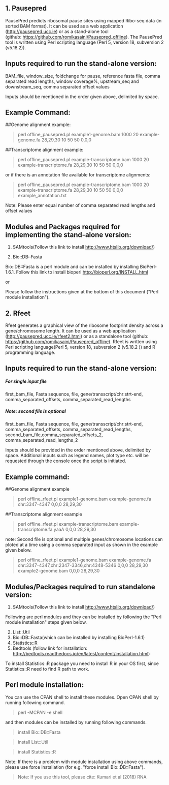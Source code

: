 ## 1. Pausepred
PausePred predicts ribosomal pause sites using mapped Ribo-seq data (in sorted BAM format). It can be used as a web application (http://pausepred.ucc.ie) or as a stand-alone tool (github: https://github.com/romikasaini/Pausepred_offline). The PausePred tool is written using Perl scripting language (Perl 5, version 18, subversion 2 (v5.18.2)).

## Inputs required to run the stand-alone version:

BAM_file, window_size, foldchange for pause, reference fasta file, comma separated read lengths, window coverage%, upstream_seq and downstream_seq, comma separated offset values

Inputs should be mentioned in the order given above, delimited by space.

## Example Command:
##Genome alignment example:
>perl offline_pausepred.pl example1-genome.bam 1000 20 example-genome.fa 28,29,30 10 50 50 0,0,0

##Transcriptome alignment example:
>perl offline_pausepred.pl example-transcriptome.bam 1000 20 example-transcriptome.fa 28,29,30 10 50 50 0,0,0

or if there is an annotation file available for transcriptome alignments:

>perl offline_pausepred.pl example-transcriptome.bam 1000 20 example-transcriptome.fa 28,29,30 10 50 50 0,0,0 example_annotation.txt

Note: Please enter equal number of comma separated read lengths and offset values

## Modules and Packages required for implementing the stand-alone version:
1. SAMtools(Follow this link to install http://www.htslib.org/download/)


2. Bio::DB::Fasta

Bio::DB::Fasta is a perl module and can be installed by installing BioPerl-1.6.1. Follow this link to install bioperl http://bioperl.org/INSTALL.html
                                                  
or 

Please follow the instructions given at the bottom of this document ("Perl module installation").


## 2. Rfeet
Rfeet generates a graphical view of the ribosome footprint density across a gene/chromosome length. It can be used as a web application (http://pausepred.ucc.ie/rfeet2.html) or as a standalone tool (github: https://github.com/romikasaini/Pausepred_offline).
Rfeet is written using Perl scripting language(Perl 5, version 18, subversion 2 (v5.18.2 )) and R programming language.

## Inputs required to run the stand-alone version:

##### For single input file 

first_bam_file, Fasta sequence, file, gene/transscript/chr:strt-end, comma_separated_offsets, comma_separated_read_lengths

##### Note: second file is optional
first_bam_file, Fasta sequence, file, gene/transscript/chr:strt-end, comma_separated_offsets, comma_separated_read_lengths, second_bam_file,comma_separated_offsets_2, comma_separated_read_lengths_2

Inputs should be provided in the order mentioned above, delimited by space. Additional inputs such as legend names, plot type etc. will be requested through the console once the script is initiated.

## Example command:
##Genome alignment example
>perl offline_rfeet.pl example1-genome.bam example-genome.fa chr:3347-4347 0,0,0 28,29,30

##Transcriptome alignment example
>perl offline_rfeet.pl example-transcriptome.bam example-transcriptome.fa yaaA 0,0,0 28,29,30

note: Second file is optional and multiple genes/chromosome locations can ploted at a time using a comma separated input as shown in the example given below.
>perl offline_rfeet.pl example1-genome.bam example-genome.fa chr:3347-4347,chr:2347-3346,chr:4348-5346 0,0,0 28,29,30 example2-genome.bam 0,0,0 28,29,30

## Modules/Packages required to run standalone version:
1. SAMtools(Follow this link to install http://www.htslib.org/download/)

Following are perl modules and they can be installed by following the "Perl module installation" steps given below.

2. List::Util
3. Bio::DB::Fasta(which can be installed by installing BioPerl-1.6.1)
4. Statistics::R
5. Bedtools (follow link for installation: http://bedtools.readthedocs.io/en/latest/content/installation.html)

To install Statistics::R package you need to install R in your OS first, since Statistics::R need to find R path to work. 

## Perl module installation:

You can use the CPAN shell to install these modules. Open CPAN shell by running following command.

>perl -MCPAN -e shell

and then modules can be installed by running following commands.

>install Bio::DB::Fasta

>install List::Util

>install Statistics::R

Note: If there is a problem with module installation using above commands, please use force installation (for e.g. "force install Bio::DB::Fasta").

>Note: If you use this tool, please cite: Kumari et al (2018) RNA
